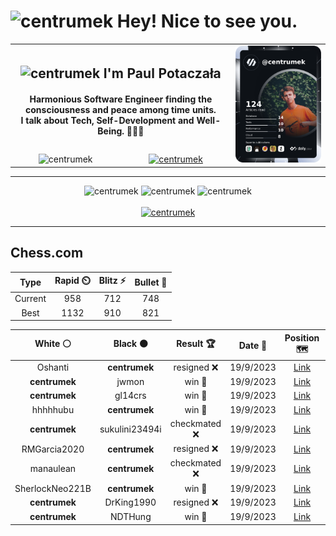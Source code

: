 <h1>
  <img
    src="https://emojis.slackmojis.com/emojis/images/1531849430/4246/blob-sunglasses.gif"
    width="30"
    alt="centrumek"
  />
  Hey! Nice to see you.
</h1>

<table>
  <tbody>
    <tr>
      <td align="center" width="70%" colspan="2">
        <h2>
          <img
            src="https://raw.githubusercontent.com/MartinHeinz/MartinHeinz/master/wave.gif"
            width="30px"
            alt="centrumek"
          />
          I'm Paul Potaczała
        </h2>
        <h4>
          Harmonious Software Engineer finding the consciousness and peace among time units.
          <br/>
          I talk about Tech, Self-Development and Well-Being. 🌿🧘🚀
        </h4>
      </td>
      <td width="30%" rowspan="2">
        <a href="https://app.daily.dev/centrumek">
          <img
            src="./devcard.png"
            alt="centrumek"
          />
        </a>
      </td>
    </tr>
    <tr align="center">
      <td>
        <img
          src="https://komarev.com/ghpvc/?username=centrumek&label=visitors&color=0e75b6&style=flat"
          alt="centrumek"
        >
      </td>
      <td>
        <a href="https://stackoverflow.com/users/14496012/centrumek">
          <img
            src="https://stackoverflow.com/users/flair/14496012.png?theme=dark"
            alt="centrumek"
          >
        </a>
      </td>
    </tr>
  </tbody>
</table>

---
<div align="center">
  <img 
    src="https://github-readme-stats.vercel.app/api?username=centrumek&show_icons=true&count_private=true&theme=darcula&hide_border=true&hide=issues,contribs&bg_color=00000000"
    alt="centrumek"
  />
  <img
    src="https://github-readme-stats.vercel.app/api/top-langs/?username=centrumek&layout=compact&hide_border=true&theme=darcula&bg_color=00000000&langs_count=6&exclude_repo=air-statistic-app"
    alt="centrumek"
  />
  <img 
    src="https://github-readme-streak-stats.herokuapp.com?user=centrumek&theme=darcula&hide_border=true&background=FFFFFF00"
    alt="centrumek"
  />
  <br/>
  <br/>
  <a href="https://www.buymeacoffee.com/centrumek">
    <img
      src="https://cdn.buymeacoffee.com/buttons/v2/default-orange.png"
      height="50"
      width="210"
      alt="centrumek"
    />
  </a>
</div>

---

## Chess.com

<div align="center">
<!--START_SECTION:chessStats-->
<!-- Automatically generated with https://github.com/Balastrong/chess-stats-action -->

| Type | Rapid ⏲️ | Blitz ⚡ | Bullet 🔫 |
|:---:|:---:|:---:|:---:|
| Current | 958 | 712 | 748 |
| Best | 1132 | 910 | 821 |

| White ⚪ | Black ⚫ | Result 🏆 | Date 📅 | Position 🗺️ | Type 🕕 |
|:---:|:---:|:---:|:---:|:---:|:---:|
| Oshanti | **centrumek** | resigned ❌ | 19/9/2023 | <a href="http://www.ee.unb.ca/cgi-bin/tervo/fen.pl?select=1R6/8/7p/2k5/P7/7P/1P3PPK/8 b - -">Link</a> | Blitz |
| **centrumek** | jwmon | win 🥇 | 19/9/2023 | <a href="http://www.ee.unb.ca/cgi-bin/tervo/fen.pl?select=2kr3r/1pp2ppp/4p3/1P2P1N1/1q1bNn2/5K2/7P/2RQ3R b - -">Link</a> | Blitz |
| **centrumek** | gl14crs | win 🥇 | 19/9/2023 | <a href="http://www.ee.unb.ca/cgi-bin/tervo/fen.pl?select=2qn1Qkr/p6p/6p1/1p3pP1/5P2/B1r5/P1P5/2K4R b - -">Link</a> | Blitz |
| hhhhhubu | **centrumek** | win 🥇 | 19/9/2023 | <a href="http://www.ee.unb.ca/cgi-bin/tervo/fen.pl?select=7r/ppR5/8/1kn5/8/8/Pb4r1/3K1q2 w - -">Link</a> | Blitz |
| **centrumek** | sukulini23494i | checkmated ❌ | 19/9/2023 | <a href="http://www.ee.unb.ca/cgi-bin/tervo/fen.pl?select=8/pp1n4/5p2/2kpp3/8/4K1q1/7r/1R6 w - -">Link</a> | Blitz |
| RMGarcia2020 | **centrumek** | resigned ❌ | 19/9/2023 | <a href="http://www.ee.unb.ca/cgi-bin/tervo/fen.pl?select=8/1pk5/p5R1/P6P/1P6/5P2/8/6K1 b - -">Link</a> | Blitz |
| manaulean | **centrumek** | checkmated ❌ | 19/9/2023 | <a href="http://www.ee.unb.ca/cgi-bin/tervo/fen.pl?select=3r4/p3p1bp/k3p1p1/4Pn2/R4P2/1R6/P1N4P/6K1 b - -">Link</a> | Blitz |
| SherlockNeo221B | **centrumek** | win 🥇 | 19/9/2023 | <a href="http://www.ee.unb.ca/cgi-bin/tervo/fen.pl?select=8/p1r3p1/8/7p/1K6/8/6b1/6k1 w - -">Link</a> | Blitz |
| **centrumek** | DrKing1990 | resigned ❌ | 19/9/2023 | <a href="http://www.ee.unb.ca/cgi-bin/tervo/fen.pl?select=2b3k1/p1r2p1p/8/1P6/8/6P1/3K4/8 w - -">Link</a> | Blitz |
| **centrumek** | NDTHung | win 🥇 | 19/9/2023 | <a href="http://www.ee.unb.ca/cgi-bin/tervo/fen.pl?select=8/8/8/R5P1/7K/p1k4P/r7/8 b - -">Link</a> | Blitz |

<!--END_SECTION:chessStats-->
</div>
<!--
**centrumek/centrumek** is a ✨ _special_ ✨ repository because its `README.md` (this file) appears on your GitHub profile.

Here are some ideas to get you started:

- 🔭 I’m currently working on ...
- 🌱 I’m currently learning ...
- 👯 I’m looking to collaborate on ...
- 🤔 I’m looking for help with ...
- 💬 Ask me about ...
- 📫 How to reach me: ...
- 😄 Pronouns: ...
- ⚡ Fun fact: ...
-->
